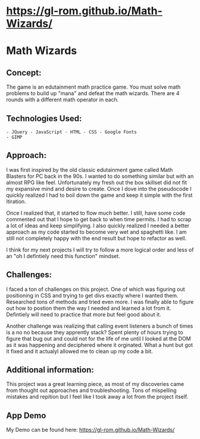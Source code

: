 # https://gl-rom.github.io/Math-Wizards/


# Math Wizards
## Concept: 
The game is an edutainment math practice game. You must solve math problems to build up "mana" and defeat the math wizards. There are 4 rounds with a different math operator in each.
## Technologies Used:
    - JQuery - JavaScript - HTML - CSS - Google Fonts 
    - GIMP  
## Approach: 
I was first inspired by the old classic edutainment game called Math Blasters for PC back in the 90s. I wanted to do something similar but with an almost RPG like feel. Unfortunately my fresh out the box skillset did not fit my expansive mind and desire to create. Once I dove into the pseudocode I quickly realized I had to boil down the game and keep it simple with the first itiration. 

Once I realized that, it started to flow much better. I still, have some code commented out that I hope to get back to when time permits. I had to scrap a lot of ideas and keep simplifying. I also quickly realized I needed a better approach as my code started to become very wet and spaghetti like. I am still not completely happy with the end result but hope to refactor as well.

I think for my next projects I will try to follow a more logical order and less of an "oh I defintiely need this function" mindset. 
## Challenges: 
I faced a ton of challenges on this project. One of which was figuring out positioning in CSS and trying to get divs exactly where I wanted them. Researched tons of methods and tried even more. I was finally able to figure out how to postion them the way I needed and learned a lot from it. Defintiely will need to practice that more but feel good about it. 

Another challenge was realizing that calling event listeners a bunch of times is a no no because they apprently stack? Spent plenty of hours trying to figure that bug out and could not for the life of me until I looked at the DOM as it was happening and deciphered where it orginated. What a hunt but got it fixed and it actualyl allowed me to clean up my code a bit.
## Additional information: 
This project was a great learning piece, as most of my discoveries came from thought out approaches and troubleshooting. Tons of mispelling mistakes and repition but I feel like I took away a lot from the project itself. 
## App Demo 
My Demo can be found here: https://gl-rom.github.io/Math-Wizards/
